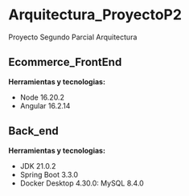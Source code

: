# Arquitectura_ProyectoP2
Proyecto Segundo Parcial Arquitectura  

## Ecommerce_FrontEnd
**Herramientas y tecnologias:**
- Node 16.20.2
- Angular 16.2.14

## Back_end
**Herramientas y tecnologias:**
- JDK 21.0.2 
- Spring Boot 3.3.0
- Docker Desktop 4.30.0: MySQL 8.4.0  
